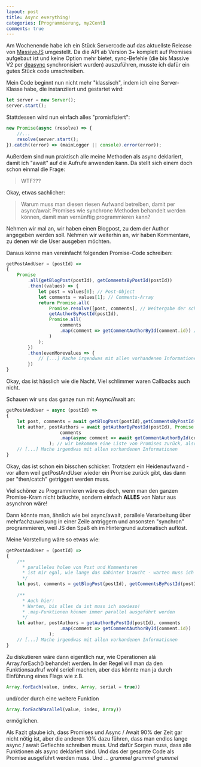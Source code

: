 ```yaml
---
layout: post
title: Async everything!
categories: [Programmierung, my2Cent]
comments: true
---
```

Am Wochenende habe ich ein Stück Servercode auf das aktuellste Release von [MassiveJS](https://github.com/dmfay/massive-js) umgestellt. Da die API ab Version 3+ komplett auf Promises aufgebaut ist und keine Option mehr bietet, sync-Befehle (die bis Massive V2 per  [deasync](https://github.com/vkurchatkin/deasync) synchronisiert wurden) auszuführen, musste ich dafür ein gutes Stück code umschreiben.<!--more-->

Mein Code beginnt nun nicht mehr "klassisch", indem ich eine Server-Klasse habe, die instanziiert und gestartet wird:

```typescript
let server = new Server();
server.start();
```

Stattdessen wird nun einfach alles "promisfiziert":

```typescript
new Promise(async (resolve) => {
    //...
    resolve(server.start();
}).catch((error) => (mainLogger || console).error(error));
```

Außerdem sind nun praktisch alle meine Methoden als async deklariert, damit ich "await" auf die Aufrufe anwenden kann. Da stellt sich einem doch schon einmal die Frage:

> WTF???

Okay, etwas sachlicher:

> Warum muss man diesen riesen Aufwand betreiben, damit per async/await Promises wie synchrone Methoden behandelt werden können, damit man vernünftig programmieren kann?

Nehmen wir mal an, wir haben einen Blogpost, zu dem der Author angegeben werden soll. Nehmen wir weiterhin an, wir haben Kommentare, zu denen wir die User ausgeben möchten.

Daraus könne man vereinfacht folgenden Promise-Code schreiben:

``` typescript
getPostAndUser = (postId) =>
{
    Promise
        .all(getBlogPost(postId), getCommentsByPostId(postId))
        .then((values) => {
            let post = values[0]; // Post-Object
            let comments = values[1]; // Comments-Array
            return Promise.all(
                Promise.resolve([post, comments], // Weitergabe der schon vorhandenen Infos
                getAuthorByPostId(postId),
                Promise.all(
                    comments
                    .map(comment => getCommentAuthorById(comment.id)) //Wir mappen die Kommentare auf "Hole den Author"-Promises und lösen diese auf
                )
            );
        })
        .then(evenMorevalues => {
            // [...] Mache irgendwas mit allen vorhandenen Informationen
        })
}
```

Okay, das ist hässlich wie die Nacht. Viel schlimmer waren Callbacks auch nicht.

Schauen wir uns das ganze nun mit Async/Await an:

``` typescript
getPostAndUser = async (postId) =>
{
    let post, comments = await getBlogPost(postId),getCommentsByPostId(postId); // paralleles holen von Post und Kommentaren
    let author, postAuthors = await getAuthorByPostId(postId), Promise.all(
                    comments
                    .map(async comment => await getCommentAuthorById(comment.id)) 
                ); // wir bekommen eine Liste von Promises zurück, also trotzdem Promise.all
    // [...] Mache irgendwas mit allen vorhandenen Informationen
}
```

Okay, das ist schon ein bisschen schicker. Trotzdem ein Heidenaufwand - vor allem weil getPostAndUser wieder ein Promise zurück gibt, das dann per "then/catch" getriggert werden muss.

Viel schöner zu Programmieren wäre es doch, wenn man den ganzen Promise-Kram nicht bräuchte, sondern einfach **ALLES** von Natur aus asynchron wäre!

Dann könnte man, ähnlich wie bei async/await, parallele Verarbeitung über mehrfachzuweisung in einer Zeile antriggern und ansonsten "synchron" programmieren, weil JS den Spaß eh im Hintergrund automatisch auflöst.

Meine Vorstellung wäre so etwas wie:

``` typescript
getPostAndUser = (postId) =>
{
    /**
      * paralleles holen von Post und Kommentaren
      * ist mir egal, wie lange das dahinter braucht - warten muss ich sowieso, bis beides da ist!!!
      */
    let post, comments = getBlogPost(postId), getCommentsByPostId(postId); 
    
    /**
      * Auch hier:
      * Warten, bis alles da ist muss ich sowieso!
      * .map-Funktionen können immer parallel ausgeführt werden
      */
    let author, postAuthors = getAuthorByPostId(postId), comments
                    .map(comment => getCommentAuthorById(comment.id))
                );       
    // [...] Mache irgendwas mit allen vorhandenen Informationen
}
```

Zu diskutieren wäre dann eigentlich nur, wie Operationen alá Array.forEach() behandelt werden.
In der Regel will man da den Funktionsaufruf wohl seriell machen, aber das könnte man ja durch Einführung eines Flags wie z.B. 

```typescript
Array.forEach(value, index, Array, serial = true)) 
```

und/oder durch eine weitere Funktion 

```typescript
Array.forEachParallel(value, index, Array)) 
```

ermöglichen.

Als Fazit glaube ich, dass Promises und Async / Await 90% der Zeit gar nicht nötig ist, aber die anderen 10% dazu führen, dass man endlos lange async / await Geflechte schreiben muss. Und dafür Sorgen muss, dass alle Funktionen als async deklariert sind. Und das der gesamte Code als Promise ausgeführt werden muss. Und ... *grummel* *grummel* *grummel*
